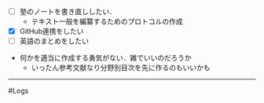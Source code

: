 - [ ] 塾のノートを書き直ししたい．
	- テキスト一般を編纂するためのプロトコルの作成
- [x] GitHub連携をしたい
- [ ] 英語のまとめをしたい
- 何かを適当に作成する勇気がない．雑でいいのだろうか
	- いったん参考文献なり分野別目次を先に作るのもいいかも
---
#Logs